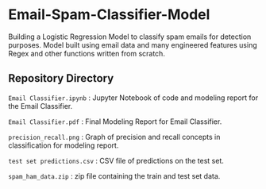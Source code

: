 # Email-Spam-Classifier-Model

Building a Logistic Regression Model to classify spam emails for detection purposes. Model built using email data and many engineered features using Regex and other functions written from scratch.

## Repository Directory

`Email Classifier.ipynb` : Jupyter Notebook of code and modeling report for the Email Classifier.

`Email Classifier.pdf` : Final Modeling Report for Email Classifier.

`precision_recall.png` : Graph of precision and recall concepts in classification for modeling report.

`test set predictions.csv` : CSV file of predictions on the test set.

`spam_ham_data.zip` : zip file containing the train and test set data.
